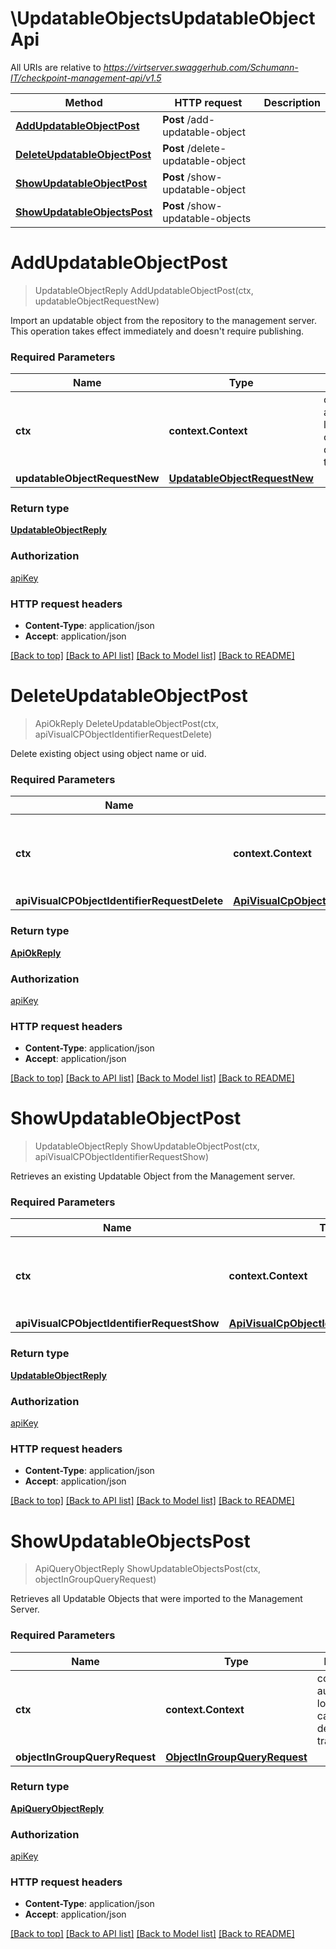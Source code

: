# \UpdatableObjectsUpdatableObjectApi

All URIs are relative to *https://virtserver.swaggerhub.com/Schumann-IT/checkpoint-management-api/v1.5*

Method | HTTP request | Description
------------- | ------------- | -------------
[**AddUpdatableObjectPost**](UpdatableObjectsUpdatableObjectApi.md#AddUpdatableObjectPost) | **Post** /add-updatable-object | 
[**DeleteUpdatableObjectPost**](UpdatableObjectsUpdatableObjectApi.md#DeleteUpdatableObjectPost) | **Post** /delete-updatable-object | 
[**ShowUpdatableObjectPost**](UpdatableObjectsUpdatableObjectApi.md#ShowUpdatableObjectPost) | **Post** /show-updatable-object | 
[**ShowUpdatableObjectsPost**](UpdatableObjectsUpdatableObjectApi.md#ShowUpdatableObjectsPost) | **Post** /show-updatable-objects | 


# **AddUpdatableObjectPost**
> UpdatableObjectReply AddUpdatableObjectPost(ctx, updatableObjectRequestNew)


Import an updatable object from the repository to the management server. This operation takes effect immediately and doesn't require publishing.

### Required Parameters

Name | Type | Description  | Notes
------------- | ------------- | ------------- | -------------
 **ctx** | **context.Context** | context for authentication, logging, cancellation, deadlines, tracing, etc.
  **updatableObjectRequestNew** | [**UpdatableObjectRequestNew**](UpdatableObjectRequestNew.md)|  | 

### Return type

[**UpdatableObjectReply**](UpdatableObjectReply.md)

### Authorization

[apiKey](../README.md#apiKey)

### HTTP request headers

 - **Content-Type**: application/json
 - **Accept**: application/json

[[Back to top]](#) [[Back to API list]](../README.md#documentation-for-api-endpoints) [[Back to Model list]](../README.md#documentation-for-models) [[Back to README]](../README.md)

# **DeleteUpdatableObjectPost**
> ApiOkReply DeleteUpdatableObjectPost(ctx, apiVisualCPObjectIdentifierRequestDelete)


Delete existing object using object name or uid.

### Required Parameters

Name | Type | Description  | Notes
------------- | ------------- | ------------- | -------------
 **ctx** | **context.Context** | context for authentication, logging, cancellation, deadlines, tracing, etc.
  **apiVisualCPObjectIdentifierRequestDelete** | [**ApiVisualCpObjectIdentifierRequestDelete**](ApiVisualCpObjectIdentifierRequestDelete.md)|  | 

### Return type

[**ApiOkReply**](ApiOkReply.md)

### Authorization

[apiKey](../README.md#apiKey)

### HTTP request headers

 - **Content-Type**: application/json
 - **Accept**: application/json

[[Back to top]](#) [[Back to API list]](../README.md#documentation-for-api-endpoints) [[Back to Model list]](../README.md#documentation-for-models) [[Back to README]](../README.md)

# **ShowUpdatableObjectPost**
> UpdatableObjectReply ShowUpdatableObjectPost(ctx, apiVisualCPObjectIdentifierRequestShow)


Retrieves an existing Updatable Object from the Management server.

### Required Parameters

Name | Type | Description  | Notes
------------- | ------------- | ------------- | -------------
 **ctx** | **context.Context** | context for authentication, logging, cancellation, deadlines, tracing, etc.
  **apiVisualCPObjectIdentifierRequestShow** | [**ApiVisualCpObjectIdentifierRequestShow**](ApiVisualCpObjectIdentifierRequestShow.md)|  | 

### Return type

[**UpdatableObjectReply**](UpdatableObjectReply.md)

### Authorization

[apiKey](../README.md#apiKey)

### HTTP request headers

 - **Content-Type**: application/json
 - **Accept**: application/json

[[Back to top]](#) [[Back to API list]](../README.md#documentation-for-api-endpoints) [[Back to Model list]](../README.md#documentation-for-models) [[Back to README]](../README.md)

# **ShowUpdatableObjectsPost**
> ApiQueryObjectReply ShowUpdatableObjectsPost(ctx, objectInGroupQueryRequest)


Retrieves all Updatable Objects that were imported to the Management Server.

### Required Parameters

Name | Type | Description  | Notes
------------- | ------------- | ------------- | -------------
 **ctx** | **context.Context** | context for authentication, logging, cancellation, deadlines, tracing, etc.
  **objectInGroupQueryRequest** | [**ObjectInGroupQueryRequest**](ObjectInGroupQueryRequest.md)|  | 

### Return type

[**ApiQueryObjectReply**](ApiQueryObjectReply.md)

### Authorization

[apiKey](../README.md#apiKey)

### HTTP request headers

 - **Content-Type**: application/json
 - **Accept**: application/json

[[Back to top]](#) [[Back to API list]](../README.md#documentation-for-api-endpoints) [[Back to Model list]](../README.md#documentation-for-models) [[Back to README]](../README.md)


